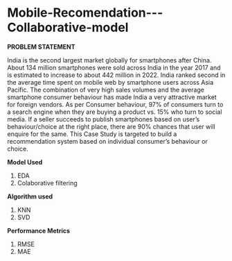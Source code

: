 # Mobile-Recomendation---Collaborative-model

**PROBLEM STATEMENT** 

India is the second largest market globally for smartphones after China. About 134 million smartphones were sold across India in the year 2017 and is estimated to increase to about 442 million in 2022. India ranked second in the average time spent on mobile web by smartphone users across Asia Pacific. The combination of very high sales volumes and the average smartphone consumer behaviour has made India a very attractive market for foreign vendors. As per Consumer behaviour, 97% of consumers turn to a search engine when they are buying a product vs. 15% who turn to social media. If a seller succeeds to publish smartphones based on user’s behaviour/choice at the right place, there are 90% chances that user will enquire for the same. This Case Study is targeted to build a recommendation system based on individual consumer’s behaviour or choice.

**Model Used**
1. EDA
2. Colaborative filtering

**Algorithm used**
1. KNN
2. SVD

**Performance Metrics**
1. RMSE
2. MAE

